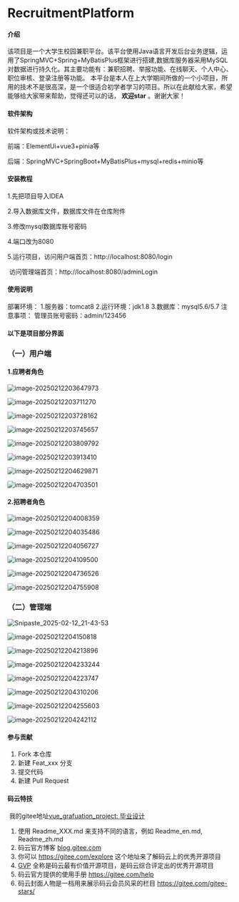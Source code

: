 # RecruitmentPlatform

#### 介绍

该项目是一个大学生校园兼职平台。该平台使用Java语言开发后台业务逻辑，运用了SpringMVC+Spring+MyBatisPlus框架进行搭建,数据库服务器采用MySQL对数据进行持久化。其主要功能有：兼职招聘、举报功能、在线聊天、个人中心、职位审核、登录注册等功能。 本平台是本人在上大学期间所做的一个小项目，所用的技术不是很高深，是一个很适合初学者学习的项目。所以在此献给大家，希望能够给大家带来帮助，觉得还可以的话， **欢迎star** 。谢谢大家！

#### 软件架构

软件架构或技术说明： 

前端：ElementUi+vue3+pinia等

后端：SpringMVC+SpringBoot+MyBatisPlus+mysql+redis+minio等

#### 安装教程

1.先把项目导入IDEA

2.导入数据库文件，数据库文件在仓库附件

 3.修改mysql数据库账号密码 

4.端口改为8080

 5.运行项目，访问用户端首页：http://localhost:8080/login

​						访问管理端首页：http://localhost:8080/adminLogin



#### 使用说明

部署环境： 1.服务器：tomcat8 2.运行环境：jdk1.8 3.数据库：mysql5.6/5.7 注意事项： 管理员账号密码：admin/123456 

#### 以下是项目部分界面

### （一）用户端

#### 1.应聘者角色

![image-20250212203647973](https://github.com/user-attachments/assets/8bc86d2c-e686-44b6-bf2a-da544438df0e)

![image-20250212203711270](https://github.com/user-attachments/assets/08d6ed61-d45a-45ff-90ff-164f2cd6c428)

![image-20250212203728162](https://github.com/user-attachments/assets/683e2539-343a-4d8f-a332-a57eecb6d819)

![image-20250212203745657](https://github.com/user-attachments/assets/75af9102-183b-44d3-a4ff-0538617c6a97)

![image-20250212203809792](https://github.com/user-attachments/assets/dfa4f965-0ede-445a-9f38-cfed894bf16c)

![image-20250212203913410](https://github.com/user-attachments/assets/510c6ad4-3f92-4017-a95d-78eba8df1556)

![image-20250212204629871](https://github.com/user-attachments/assets/ca0c31a4-ddcc-4589-8a0b-7a791e00dee0)

![image-20250212204703501](https://github.com/user-attachments/assets/73b654d8-9f4b-4c3f-9e3d-2c05942bffc5)

#### 2.招聘者角色

![image-20250212204008359](https://github.com/user-attachments/assets/7f73014e-1fa1-45ad-ada2-2801252b6679)

![image-20250212204035486](https://github.com/user-attachments/assets/6171b908-6ee3-4d79-820e-d6d6e634ee0a)

![image-20250212204056727](https://github.com/user-attachments/assets/cc065bec-c929-4b27-9e22-3693025a81e6)

![image-20250212204109500](https://github.com/user-attachments/assets/447e905a-e1d9-4ef6-8601-bece109b99b5)

![image-20250212204736526](https://github.com/user-attachments/assets/ba636f81-fe03-4257-9192-8084a3218618)

![image-20250212204755908](https://github.com/user-attachments/assets/9af4f027-908f-4956-a3eb-fa4a9f090f33)

### （二）管理端

![Snipaste_2025-02-12_21-43-53](https://github.com/user-attachments/assets/52e31b70-f7df-4b52-960e-e836a4bb3e18)

![image-20250212204150818](https://github.com/user-attachments/assets/f435c500-2541-4483-b76b-1ebc8ac6023b)

![image-20250212204213896](https://github.com/user-attachments/assets/f8aee79b-9050-4491-ab51-1d3080da1d5f)

![image-20250212204233244](https://github.com/user-attachments/assets/f62c86aa-3f3d-4c58-932a-5a293941c7b3)

![image-20250212204223747](https://github.com/user-attachments/assets/ec48c0e9-2164-488d-84a1-b58685353591)

![image-20250212204310206](https://github.com/user-attachments/assets/6b8b4459-5445-4376-863b-ecead392774f)

![image-20250212204255603](https://github.com/user-attachments/assets/dedafbcc-c945-4aa2-90bc-feb756ea299d)

![image-20250212204242112](https://github.com/user-attachments/assets/712e41dd-fb26-4c6a-8b32-fd6aed1665fd)

#### 参与贡献

1. Fork 本仓库
2. 新建 Feat_xxx 分支
3. 提交代码
4. 新建 Pull Request

#### 码云特技

​	我的gitee地址[vue_grafuation_project: 毕业设计](https://gitee.com/kk-yuanqu/vue_grafuation_project)

1. 使用 Readme_XXX.md 来支持不同的语言，例如 Readme_en.md, Readme_zh.md
2. 码云官方博客 [blog.gitee.com](https://blog.gitee.com/)
3. 你可以 https://gitee.com/explore 这个地址来了解码云上的优秀开源项目
4. [GVP](https://gitee.com/gvp) 全称是码云最有价值开源项目，是码云综合评定出的优秀开源项目
5. 码云官方提供的使用手册 https://gitee.com/help
6. 码云封面人物是一档用来展示码云会员风采的栏目 https://gitee.com/gitee-stars/
